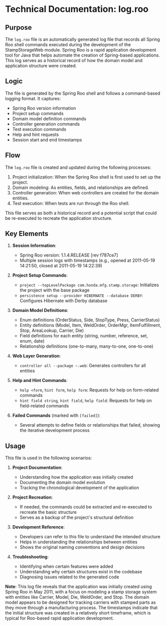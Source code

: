 # Technical Documentation: log.roo

## Purpose
The `log.roo` file is an automatically generated log file that records all Spring Roo shell commands executed during the development of the StampStorageWeb module. Spring Roo is a rapid application development tool for Java that helps automate the creation of Spring-based applications. This log serves as a historical record of how the domain model and application structure were created.

## Logic
The file is generated by the Spring Roo shell and follows a command-based logging format. It captures:
- Spring Roo version information
- Project setup commands
- Domain model definition commands
- Controller generation commands
- Test execution commands
- Help and hint requests
- Session start and end timestamps

## Flow
The `log.roo` file is created and updated during the following processes:
1. Project initialization: When the Spring Roo shell is first used to set up the project.
2. Domain modeling: As entities, fields, and relationships are defined.
3. Controller generation: When web controllers are created for the domain entities.
4. Test execution: When tests are run through the Roo shell.

This file serves as both a historical record and a potential script that could be re-executed to recreate the application structure.

## Key Elements
1. **Session Information**:
   - Spring Roo version: 1.1.4.RELEASE [rev f787ce7]
   - Multiple session logs with timestamps (e.g., opened at 2011-05-19 14:21:50, closed at 2011-05-19 14:22:39)

2. **Project Setup Commands**:
   - `project --topLevelPackage com.honda.mfg.stamp.storage`: Initializes the project with the base package
   - `persistence setup --provider HIBERNATE --database DERBY`: Configures Hibernate with Derby database

3. **Domain Model Definitions**:
   - Enum definitions (OrderStatus, Side, StopType, Press, CarrierStatus)
   - Entity definitions (Model, Item, WeldOrder, OrderMgr, ItemFulfillment, Stop, AreaLookup, Carrier, Die)
   - Field definitions for each entity (string, number, reference, set, enum, date)
   - Relationship definitions (one-to-many, many-to-one, one-to-one)

4. **Web Layer Generation**:
   - `controller all --package ~.web`: Generates controllers for all entities

5. **Help and Hint Commands**:
   - `help <form`, `hint form`, `help form`: Requests for help on form-related commands
   - `hint field string`, `hint field`, `help field`: Requests for help on field-related commands

6. **Failed Commands** (marked with `[failed]`):
   - Several attempts to define fields or relationships that failed, showing the iterative development process

## Usage
This file is used in the following scenarios:

1. **Project Documentation**:
   - Understanding how the application was initially created
   - Documenting the domain model evolution
   - Tracking the chronological development of the application

2. **Project Recreation**:
   - If needed, the commands could be extracted and re-executed to recreate the basic structure
   - Serves as a backup of the project's structural definition

3. **Development Reference**:
   - Developers can refer to this file to understand the intended structure
   - Helps in understanding the relationships between entities
   - Shows the original naming conventions and design decisions

4. **Troubleshooting**:
   - Identifying when certain features were added
   - Understanding why certain structures exist in the codebase
   - Diagnosing issues related to the generated code

**Note**: This log file reveals that the application was initially created using Spring Roo in May 2011, with a focus on modeling a stamp storage system with entities like Carrier, Model, Die, WeldOrder, and Stop. The domain model appears to be designed for tracking carriers with stamped parts as they move through a manufacturing process. The timestamps indicate that the initial structure was created in a relatively short timeframe, which is typical for Roo-based rapid application development.
